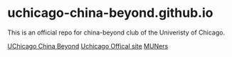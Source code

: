 # uchicago-china-beyond.github.io

This is an official repo for china-beyond club of the Univeristy of Chicago. 

[UChicago China Beyond](http://uchicago-china.org)
[Uchicago Offical site](https://uchicago.edu)
[MUNers](http://muners.com)

